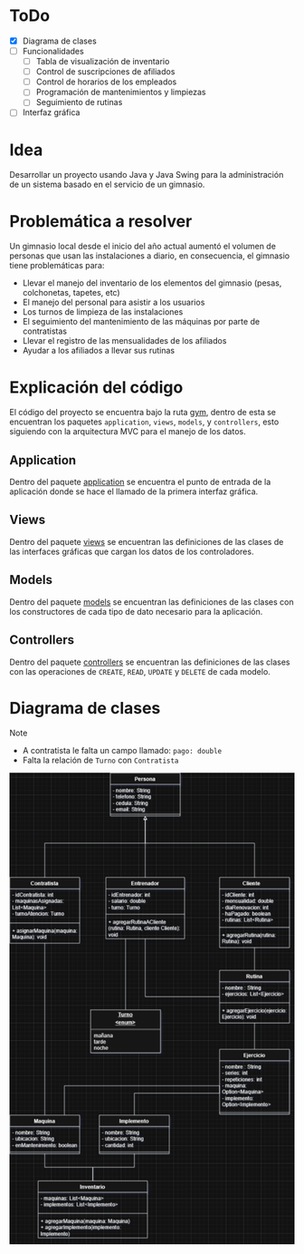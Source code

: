 # ToDo
- [x] Diagrama de clases
- [ ] Funcionalidades
  - [ ] Tabla de visualización de inventario
  - [ ] Control de suscripciones de afiliados
  - [ ] Control de horarios de los empleados
  - [ ] Programación de mantenimientos y limpiezas
  - [ ] Seguimiento de rutinas
- [ ] Interfaz gráfica

# Idea
Desarrollar un proyecto usando Java y Java Swing para la administración de un sistema basado en el servicio de un gimnasio.

# Problemática a resolver
Un gimnasio local desde el inicio del año actual aumentó el volumen de personas que usan las instalaciones a diario, en consecuencia, el gimnasio tiene problemáticas para:
- Llevar el manejo del inventario de los elementos del gimnasio (pesas, colchonetas, tapetes, etc)
- El manejo del personal para asistir a los usuarios
- Los turnos de limpieza de las instalaciones
- El seguimiento del mantenimiento de las máquinas por parte de contratistas
- Llevar el registro de las mensualidades de los afiliados
- Ayudar a los afiliados a llevar sus rutinas

#  Explicación del código
El código del proyecto se encuentra bajo la ruta [gym](./src/local/gym), dentro de esta se encuentran los paquetes `application`, `views`, `models`, y `controllers`, esto siguiendo con la arquitectura MVC para el manejo de los datos.

## Application
Dentro del paquete [application](src/local/gym/application) se encuentra el punto de entrada de la aplicación donde se hace el llamado de la primera interfaz gráfica.

## Views
Dentro del paquete [views](src/local/gym/views) se encuentran las definiciones de las clases de las interfaces gráficas que cargan los datos de los controladores.

## Models
Dentro del paquete [models](src/local/gym/models) se encuentran las definiciones de las clases con los constructores de cada tipo de dato necesario para la aplicación.

## Controllers
Dentro del paquete [controllers](src/local/gym/controllers) se encuentran las definiciones de las clases con las operaciones de `CREATE`, `READ`, `UPDATE` y `DELETE` de cada modelo.

# Diagrama de clases
> [!NOTE]  
> - A contratista le falta un campo llamado: `pago: double`
> - Falta la relación de `Turno` con `Contratista`

![Diagrama de clases](./imgs/Clases.png)
